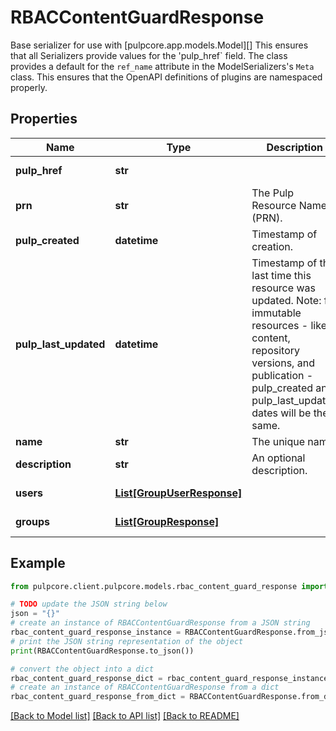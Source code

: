 # RBACContentGuardResponse

Base serializer for use with [pulpcore.app.models.Model][]  This ensures that all Serializers provide values for the 'pulp_href` field.  The class provides a default for the ``ref_name`` attribute in the ModelSerializers's ``Meta`` class. This ensures that the OpenAPI definitions of plugins are namespaced properly.

## Properties

Name | Type | Description | Notes
------------ | ------------- | ------------- | -------------
**pulp_href** | **str** |  | [optional] [readonly] 
**prn** | **str** | The Pulp Resource Name (PRN). | [optional] [readonly] 
**pulp_created** | **datetime** | Timestamp of creation. | [optional] [readonly] 
**pulp_last_updated** | **datetime** | Timestamp of the last time this resource was updated. Note: for immutable resources - like content, repository versions, and publication - pulp_created and pulp_last_updated dates will be the same. | [optional] [readonly] 
**name** | **str** | The unique name. | 
**description** | **str** | An optional description. | [optional] 
**users** | [**List[GroupUserResponse]**](GroupUserResponse.md) |  | [optional] [readonly] 
**groups** | [**List[GroupResponse]**](GroupResponse.md) |  | [optional] [readonly] 

## Example

```python
from pulpcore.client.pulpcore.models.rbac_content_guard_response import RBACContentGuardResponse

# TODO update the JSON string below
json = "{}"
# create an instance of RBACContentGuardResponse from a JSON string
rbac_content_guard_response_instance = RBACContentGuardResponse.from_json(json)
# print the JSON string representation of the object
print(RBACContentGuardResponse.to_json())

# convert the object into a dict
rbac_content_guard_response_dict = rbac_content_guard_response_instance.to_dict()
# create an instance of RBACContentGuardResponse from a dict
rbac_content_guard_response_from_dict = RBACContentGuardResponse.from_dict(rbac_content_guard_response_dict)
```
[[Back to Model list]](../README.md#documentation-for-models) [[Back to API list]](../README.md#documentation-for-api-endpoints) [[Back to README]](../README.md)



